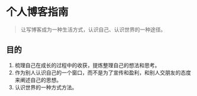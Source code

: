 # 个人博客指南
> 让写博客成为一种生活方式，认识自己、认识世界的一种途径。

## 

## 目的

1. 梳理自己在成长的过程中的收获，提炼整理自己的想法和思考。
2. 作为别人认识自己的一个窗口，而不是为了宣传和盈利，和别人交朋友的态度来阐述自己的思想。
3. 认识世界的一种方式方法。


